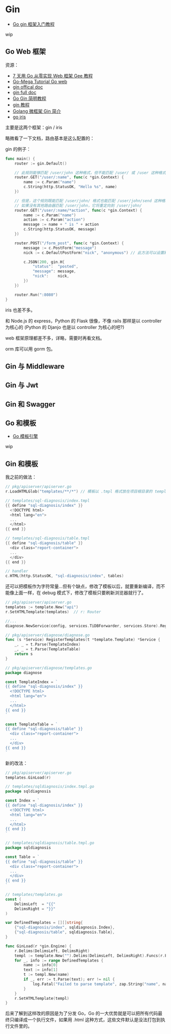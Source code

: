 # Gin

- [Go gin 框架入门教程](https://www.tizi365.com/archives/244.html)

wip

## Go Web 框架

资源：

- [7 天用 Go 从零实现 Web 框架 Gee 教程](https://github.com/geektutu/7days-golang)
- [Go-Mega Tutorial Go web](https://github.com/bonfy/go-mega)
- [gin offical doc](https://github.com/gin-gonic/gin)
- [gin full doc](https://www.jianshu.com/p/98965b3ff638)
- [Go Gin 简明教程](https://geektutu.com/post/quick-go-gin.html)
- [gin 教程](https://youngxhui.top/categories/gin/)
- [Golang 微框架 Gin 简介](https://www.jianshu.com/p/a31e4ee25305)
- [go iris](https://wxnacy.com/2019/03/01/go-iris-simple/)

主要是这两个框架：gin / iris

略微看了一下文档，路由基本是这么配置的：

gin 的例子：

```go
func main() {
    router := gin.Default()

    // 此规则能够匹配 /user/john 这种格式，但不能匹配 /user/ 或 /user 这种格式
    router.GET("/user/:name", func(c *gin.Context) {
        name := c.Param("name")
        c.String(http.StatusOK, "Hello %s", name)
    })

    // 但是，这个规则既能匹配 /user/john/ 格式也能匹配 /user/john/send 这种格式
    // 如果没有其他路由器匹配 /user/john，它将重定向到 /user/john/
    router.GET("/user/:name/*action", func(c *gin.Context) {
        name := c.Param("name")
        action := c.Param("action")
        message := name + " is " + action
        c.String(http.StatusOK, message)
    })

    router.POST("/form_post", func(c *gin.Context) {
        message := c.PostForm("message")
        nick := c.DefaultPostForm("nick", "anonymous") // 此方法可以设置默认值

        c.JSON(200, gin.H{
            "status":  "posted",
            "message": message,
            "nick":    nick,
        })
    })

    router.Run(":8080")
}
```

iris 也差不多。

和 Node.js 的 express，Python 的 Flask 很像，不像 rails 那样是以 controller 为核心的 (Python 的 Djanjo 也是以 controller 为核心的吧?)

web 框架原理都差不多，详略，需要时再看文档。

orm 库可以用 gorm 包。

## Gin 与 Middleware

## Gin 与 Jwt

## Gin 和 Swagger

## Go 和模板

- [Go 模板引擎](https://www.tizi365.com/archives/85.html)

wip

## Gin 和模板

我之前的做法：

```go
// pkg/apiserver/apiserver.go
r.LoadHTMLGlob("templates/**/*") // 模板以 .tmpl 格式放在项目根目录的 templates 目录下

// templates/sql-diagnosis/index.tmpl
{{ define "sql-diagnosis/index" }}
  <!DOCTYPE html>
  <html lang="en">
  ...
  </html>
{{ end }}

// templates/sql-diagnosis/table.tmpl
{{ define "sql-diagnosis/table" }}
  <div class="report-container">
  ...
  </div>
{{ end }}

// handler
c.HTML(http.StatusOK, "sql-diagnosis/index", tables)
```

还可以把模板作为字符常量...但有个缺点，修改了模板以后，就要重新编译，而不能像上面一样，在 debug 模式下，修改了模板只要刷新浏览器就行了。

```go
// pkg/apiserver/apiserver.go
templates := template.New("api")
r.SetHTMLTemplate(templates)  // r: Router

//...
diagnose.NewService(config, services.TiDBForwarder, services.Store).Register(endpoint, auth).RegisterTemplates(templates)

// pkg/apiserver/diagnose/diagnose.go
func (s *Service) RegisterTemplates(t *template.Template) *Service {
	_, _ = t.Parse(TemplateIndex)
	_, _ = t.Parse(TemplateTable)
	return s
}

// pkg/apiserver/diagnose/templates.go
package diagnose

const TemplateIndex = `
{{ define "sql-diagnosis/index" }}
  <!DOCTYPE html>
  <html lang="en">
  ...
  </html>
{{ end }}
`

const TemplateTable = `
{{ define "sql-diagnosis/table" }}
  <div class="report-container">
  ...
  </div>
{{ end }}
`
```

新的改法：

```go
// pkg/apiserver/apiserver.go
templates.GinLoad(r)

// templates/sqldiagnosis/index.tmpl.go
package sqldiagnosis

const Index = `
{{ define "sql-diagnosis/index" }}
  <!DOCTYPE html>
  <html lang="en">
  ...
  </html>
{{ end }}
`

// templates/sqldiagnosis/table.tmpl.go
package sqldiagnosis

const Table = `
{{ define "sql-diagnosis/table" }}
  <div class="report-container">
  ...
  </div>
{{ end }}
`

// templates/templates.go
const (
	DelimsLeft  = "{{"
	DelimsRight = "}}"
)

var DefinedTemplates = [][]string{
	{"sql-diagnosis/index", sqldiagnosis.Index},
	{"sql-diagnosis/table", sqldiagnosis.Table},
}

func GinLoad(r *gin.Engine) {
	r.Delims(DelimsLeft, DelimsRight)
	templ := template.New("").Delims(DelimsLeft, DelimsRight).Funcs(r.FuncMap)
	for _, info := range DefinedTemplates {
		name := info[0]
		text := info[1]
		t := templ.New(name)
		if _, err := t.Parse(text); err != nil {
			log.Fatal("Failed to parse template", zap.String("name", name), zap.Error(err))
		}
	}
	r.SetHTMLTemplate(templ)
}
```

后来了解到这样改的原因是为了分发 Go，Go 的一大优势就是可以把所有代码最终只编译成一个执行文件，如果用 .html 这种方式，这些文件默认是没法打包到执行文件里的。
